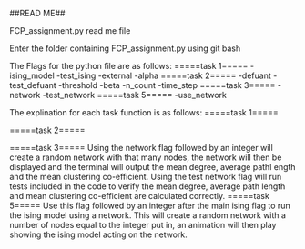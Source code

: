 ##READ ME##

FCP_assignment.py read me file

Enter the folder containing FCP_assignment.py using git bash

The Flags for the python file are as follows:
=====task 1=====
-ising_model
-test_ising
-external
-alpha
=====task 2=====
-defuant
-test_defuant
-threshold
-beta
-n_count
-time_step
=====task 3=====
-network
-test_network
=====task 5=====
-use_network

The explination for each task function is as follows:
=====task 1=====

=====task 2=====

=====task 3=====
Using the network flag followed by an integer will create a random network with that many nodes, the network will then be displayed and the terminal will output the mean degree, average pathl ength and the mean clustering co-efficient.
Using the test network flag will run tests included in the code to verify the mean degree, average path length and mean clustering co-efficient are calculated correctly.
=====task 5=====
Use this flag followed by an integer after the main ising flag to run the ising model using a network. This will create a random network with a number of nodes equal to the integer put in, an animation will then play showing the ising model acting on the network. 
